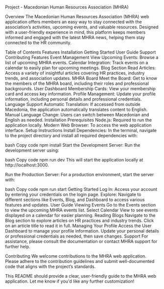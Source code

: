 Project - Macedonian Human Resources Association (MHRA)

Overview
The Macedonian Human Resources Association (MHRA) web application offers members an easy way to stay connected with the association’s activities, upcoming events, and valuable resources. Designed with a user-friendly experience in mind, this platform keeps members informed and engaged with the latest MHRA news, helping them stay connected to the HR community.

Table of Contents
Features
Installation
Getting Started
User Guide
Support
Contributing
Features
Event Management
View Upcoming Events: Browse a list of upcoming MHRA events.
Calendar Integration: Track events on a calendar to easily plan for upcoming meetings.
Blog Section
Read Articles: Access a variety of insightful articles covering HR practices, industry trends, and association updates.
MHRA Board
Meet the Board: Get to know the members of the MHRA board, including their roles and professional backgrounds.
User Dashboard
Membership Cards: View your membership card and access key information.
Profile Management: Update your profile information, including personal details and professional credentials.
Language Support
Automatic Translation: If accessed from outside Macedonia, the application automatically translates content to English.
Manual Language Change: Users can switch between Macedonian and English as needed.
Installation
Prerequisites
Node.js: Required to run the application locally.
Modern Web Browser: To access the web application interface.
Setup Instructions
Install Dependencies: In the terminal, navigate to the project directory and install all required dependencies with:

bash
Copy code
npm install
Start the Development Server: Run the development server using:

bash
Copy code
npm run dev
This will start the application locally at http://localhost:3000.

Run the Production Server: For a production environment, start the server with:

bash
Copy code
npm run start
Getting Started
Log In: Access your account by entering your credentials on the login page.
Explore: Navigate to different sections like Events, Blog, and Dashboard to access various features and updates.
User Guide
Viewing Events
Go to the Events section to view the upcoming MHRA events list.
Select Calendar View to see events displayed on a calendar for easier planning.
Reading Blogs
Navigate to the Blog section to explore articles on HR practices and industry trends.
Click on an article title to read it in full.
Managing Your Profile
Access the User Dashboard to manage your profile information.
Update your personal details or professional credentials as needed, then save changes.
Support
For assistance, please consult the documentation or contact MHRA support for further help.

Contributing
We welcome contributions to the MHRA web application. Please adhere to the contribution guidelines and submit well-documented code that aligns with the project’s standards.

This README should provide a clear, user-friendly guide to the MHRA web application. Let me know if you'd like any further customization!
